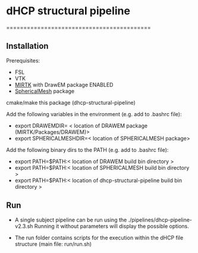 # dHCP structural pipeline
==========================================

Installation
------------
Prerequisites:
- FSL
- VTK
- [MIRTK](https://github.com/BioMedIA/MIRTK) with DrawEM package ENABLED
- [SphericalMesh](https://gitlab.doc.ic.ac.uk/am411/SphericalMesh) package

cmake/make this package (dhcp-structural-pipeline)

Add the following variables in the environment (e.g. add to .bashrc file):
- export DRAWEMDIR=       < location of DRAWEM package (MIRTK/Packages/DRAWEM)>
- export SPHERICALMESHDIR=< location of SPHERICALMESH package>

Add the following binary dirs to the PATH (e.g. add to .bashrc file):
- export PATH=$PATH:< location of DRAWEM build bin directory >
- export PATH=$PATH:< location of SPHERICALMESH build bin directory >
- export PATH=$PATH:< location of dhcp-structural-pipeline build bin directory >


Run
------------
- A single subject pipeline can be run using the ./pipelines/dhcp-pipeline-v2.3.sh 
Running it without parameters will display the possible options.

- The run folder contains scripts for the execution within the dHCP file structure (main file: run/run.sh)
